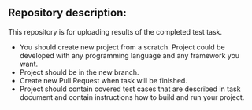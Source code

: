 ## Repository description:

This repository is for uploading results of the completed test task.

- You should create new project from a scratch. Project could be developed with any programming language and any framework you want.
- Project should be in the new branch. 
- Create new Pull Request when task will be finished.
- Project should contain covered test cases that are described in task document and contain instructions how to build and run your project.
